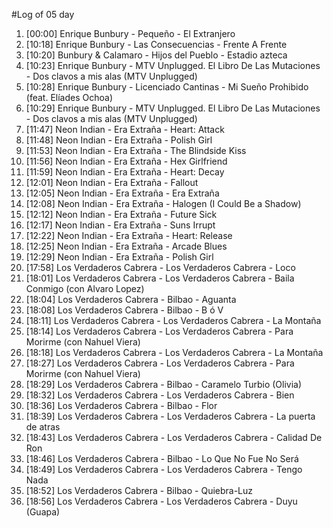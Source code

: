 #Log of 05 day

1. [00:00] Enrique Bunbury - Pequeño - El Extranjero
1. [10:18] Enrique Bunbury - Las Consecuencias - Frente A Frente
1. [10:20] Bunbury & Calamaro - Hijos del Pueblo - Estadio azteca
1. [10:23] Enrique Bunbury - MTV Unplugged. El Libro De Las Mutaciones - Dos clavos a mis alas (MTV Unplugged)
1. [10:28] Enrique Bunbury - Licenciado Cantinas - Mi Sueño Prohibido (feat. Elíades Ochoa)
1. [10:29] Enrique Bunbury - MTV Unplugged. El Libro De Las Mutaciones - Dos clavos a mis alas (MTV Unplugged)
1. [11:47] Neon Indian - Era Extraña - Heart: Attack
1. [11:48] Neon Indian - Era Extraña - Polish Girl
1. [11:53] Neon Indian - Era Extraña - The Blindside Kiss
1. [11:56] Neon Indian - Era Extraña - Hex Girlfriend
1. [11:59] Neon Indian - Era Extraña - Heart: Decay
1. [12:01] Neon Indian - Era Extraña - Fallout
1. [12:05] Neon Indian - Era Extraña - Era Extraña
1. [12:08] Neon Indian - Era Extraña - Halogen (I Could Be a Shadow)
1. [12:12] Neon Indian - Era Extraña - Future Sick
1. [12:17] Neon Indian - Era Extraña - Suns Irrupt
1. [12:22] Neon Indian - Era Extraña - Heart: Release
1. [12:25] Neon Indian - Era Extraña - Arcade Blues
1. [12:29] Neon Indian - Era Extraña - Polish Girl
1. [17:58] Los Verdaderos Cabrera - Los Verdaderos Cabrera - Loco
1. [18:01] Los Verdaderos Cabrera - Los Verdaderos Cabrera - Baila Conmigo (con Alvaro Lopez)
1. [18:04] Los Verdaderos Cabrera - Bilbao - Aguanta
1. [18:08] Los Verdaderos Cabrera - Bilbao - B ó V
1. [18:11] Los Verdaderos Cabrera - Los Verdaderos Cabrera - La Montaña
1. [18:14] Los Verdaderos Cabrera - Los Verdaderos Cabrera - Para Morirme (con Nahuel Viera)
1. [18:18] Los Verdaderos Cabrera - Los Verdaderos Cabrera - La Montaña
1. [18:27] Los Verdaderos Cabrera - Los Verdaderos Cabrera - Para Morirme (con Nahuel Viera)
1. [18:29] Los Verdaderos Cabrera - Bilbao - Caramelo Turbio (Olivia)
1. [18:32] Los Verdaderos Cabrera - Los Verdaderos Cabrera - Bien
1. [18:36] Los Verdaderos Cabrera - Bilbao - Flor
1. [18:39] Los Verdaderos Cabrera - Los Verdaderos Cabrera - La puerta de atras
1. [18:43] Los Verdaderos Cabrera - Los Verdaderos Cabrera - Calidad De Ron
1. [18:46] Los Verdaderos Cabrera - Bilbao - Lo Que No Fue No Será
1. [18:49] Los Verdaderos Cabrera - Los Verdaderos Cabrera - Tengo Nada
1. [18:52] Los Verdaderos Cabrera - Bilbao - Quiebra-Luz
1. [18:56] Los Verdaderos Cabrera - Los Verdaderos Cabrera - Duyu (Guapa)
